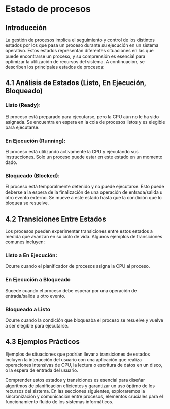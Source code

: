 # Estado de procesos
## Introducción
La gestión de procesos implica el seguimiento y control de los distintos estados por los que pasa un proceso durante su ejecución en un sistema operativo. Estos estados representan diferentes situaciones en las que puede encontrarse un proceso, y su comprensión es esencial para optimizar la utilización de recursos del sistema. A continuación, se describen los principales estados de procesos:
## 4.1 Análisis de Estados (Listo, En Ejecución, Bloqueado)
### Listo (Ready): 
El proceso está preparado para ejecutarse, pero la CPU aún no le ha sido asignada. Se encuentra en espera en la cola de procesos listos y es elegible para ejecutarse.
### En Ejecución (Running): 
El proceso está utilizando activamente la CPU y ejecutando sus instrucciones. Solo un proceso puede estar en este estado en un momento dado.
### Bloqueado (Blocked):
 El proceso está temporalmente detenido y no puede ejecutarse. Esto puede deberse a la espera de la finalización de una operación de entrada/salida u otro evento externo. Se mueve a este estado hasta que la condición que lo bloquea se resuelve.
 ## 4.2 Transiciones Entre Estados
 Los procesos pueden experimentar transiciones entre estos estados a medida que avanzan en su ciclo de vida. Algunos ejemplos de transiciones comunes incluyen:
 ### Listo a En Ejecución:
 Ocurre cuando el planificador de procesos asigna la CPU al proceso.
 ### En Ejecución a Bloqueado
 Sucede cuando el proceso debe esperar por una operación de entrada/salida u otro evento.
 ### Bloqueado a Listo
 Ocurre cuando la condición que bloqueaba el proceso se resuelve y vuelve a ser elegible para ejecutarse.
 ## 4.3 Ejemplos Prácticos
 Ejemplos de situaciones que podrían llevar a transiciones de estados incluyen la interacción del usuario con una aplicación que realiza operaciones intensivas de CPU, la lectura o escritura de datos en un disco, o la espera de entrada del usuario.

Comprender estos estados y transiciones es esencial para diseñar algoritmos de planificación eficientes y garantizar un uso óptimo de los recursos del sistema. En las secciones siguientes, exploraremos la sincronización y comunicación entre procesos, elementos cruciales para el funcionamiento fluido de los sistemas informáticos.